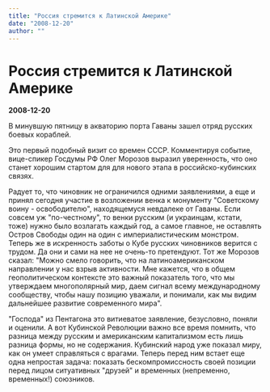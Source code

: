 ```yaml
---
title: "Россия стремится к Латинской Америке"
date: "2008-12-20"
author: ""
---
```


# Россия стремится к Латинской Америке

**2008-12-20** 

В минувшую пятницу в акваторию порта Гаваны зашел отряд русских боевых кораблей.

Это первый подобный визит со времен СССР. Комментируя событие, вице-спикер Госдумы РФ Олег Морозов выразил уверенность, что оно станет хорошим стартом для для нового этапа в российско-кубинских связях.

Радует то, что чиновник не ограничился одними заявлениями, а еще и принял сегодня участие в возложении венка к монументу "Советскому воину - освободителю", находящемуся невдалеке от Гаваны. Если совсем уж "по-честному", то венки русским (и украинцам, кстати, тоже) нужно было возлагать каждый год, а самое главное, не оставлять Остров Свободы один на один с империалистическим монстром. Теперь же в искренность заботы о Кубе русских чиновников верится с трудом. Да они и сами на нее не очень-то претендуют. Тот же Морозов сказал: "Можно смело говорить, что на латиноамериканском направлении у нас взрыв активности. Мне кажется, что в общем геополитическом контексте это важный показатель того, что мы утверждаем многополярный мир, даем сигнал всему международному сообществу, чтобы нашу позицию уважали, и понимали, как мы видим дальнейшее развитие современного мира".

"Господа" из Пентагона это витиеватое заявление, безусловно, поняли и оценили. А вот Кубинской Революции важно все время помнить, что разница между русским и американским капитализмом есть лишь разница формы, но не содержания. Кубинский народ уже показал миру, как он умеет справляться с врагами. Теперь перед ним встает еще одна непростая задача: показать бескомпромиссность своей позиции перед лицом ситуативных "друзей" и временных (непременно, временных!) союзников.